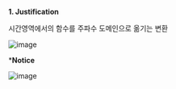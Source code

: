 <b> 1. Justification </b>

시간영역에서의 함수를 주파수 도메인으로 옮기는 변환

![image](https://github.com/user-attachments/assets/bcafa29b-fb8d-4e3d-8971-c9e521c9cf0a)

*<b>Notice</b>

![image](https://github.com/user-attachments/assets/a9af3750-7d81-4f3c-8c42-319fb598f9a5)


